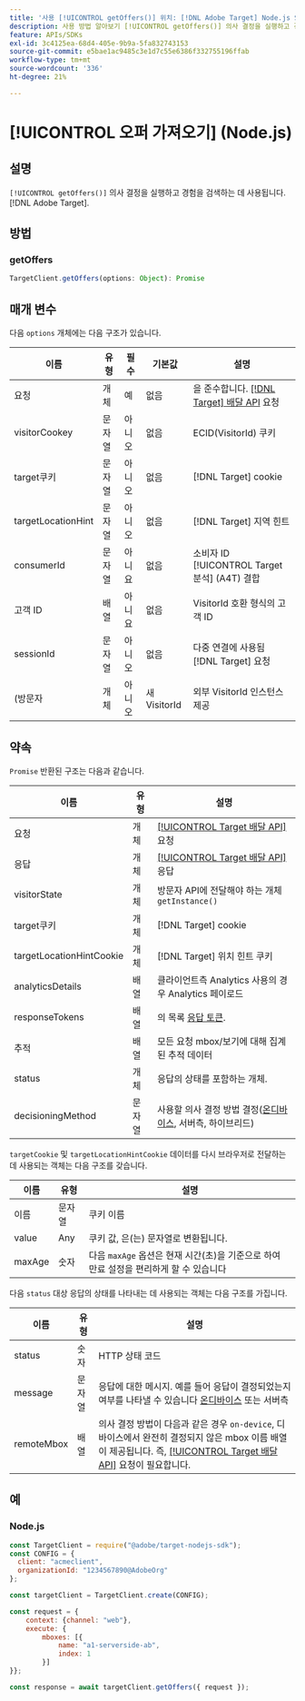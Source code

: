 ```yaml
---
title: '사용 [!UICONTROL getOffers()] 위치: [!DNL Adobe Target] Node.js SDK를 사용하는 경우'
description: 사용 방법 알아보기 [!UICONTROL getOffers()] 의사 결정을 실행하고 경험을 [!DNL Adobe Target].
feature: APIs/SDKs
exl-id: 3c4125ea-68d4-405e-9b9a-5fa832743153
source-git-commit: e5bae1ac9485c3e1d7c55e6386f332755196ffab
workflow-type: tm+mt
source-wordcount: '336'
ht-degree: 21%

---
```


# [!UICONTROL 오퍼 가져오기] (Node.js)

## 설명

`[!UICONTROL getOffers()]` 의사 결정을 실행하고 경험을 검색하는 데 사용됩니다. [!DNL Adobe Target].


## 방법

### getOffers

```js {line-numbers="true"}
TargetClient.getOffers(options: Object): Promise
```

## 매개 변수

다음 `options` 개체에는 다음 구조가 있습니다.

| 이름 | 유형 | 필수 | 기본값 | 설명 |
| --- |--- | --- | --- | --- |
| 요청 | 개체 | 예 | 없음 | 을 준수합니다. [[!DNL Target] 배달 API](/help/dev/implement/delivery-api/overview.md) 요청 |
| visitorCookey | 문자열 | 아니오 | 없음 | ECID(VisitorId) 쿠키 |
| target쿠키 | 문자열 | 아니오 | 없음 | [!DNL Target] cookie |
| targetLocationHint | 문자열 | 아니오 | 없음 | [!DNL Target] 지역 힌트 |
| consumerId | 문자열 | 아니요 | 없음 | 소비자 ID [!UICONTROL Target 분석] (A4T) 결합 |
| 고객 ID | 배열 | 아니요 | 없음 | VisitorId 호환 형식의 고객 ID |
| sessionId | 문자열 | 아니오 | 없음 | 다중 연결에 사용됨 [!DNL Target] 요청 |
| (방문자 | 개체 | 아니오 | 새 VisitorId | 외부 VisitorId 인스턴스 제공 |

## 약속

`Promise` 반환된 구조는 다음과 같습니다.

| 이름 | 유형 | 설명 |
| --- | --- | --- |
| 요청 | 개체 | [[!UICONTROL Target 배달 API]](/help/dev/implement/delivery-api/overview.md) 요청 |
| 응답 | 개체 | [[!UICONTROL Target 배달 API]](/help/dev/implement/delivery-api/overview.md) 응답 |
| visitorState | 개체 | 방문자 API에 전달해야 하는 개체 `getInstance()` |
| target쿠키 | 개체 | [!DNL Target] cookie |
| targetLocationHintCookie | 개체 | [!DNL Target] 위치 힌트 쿠키 |
| analyticsDetails | 배열 | 클라이언트측 Analytics 사용의 경우 Analytics 페이로드 |
| responseTokens | 배열 | 의 목록 [응답 토큰](https://experienceleague.adobe.com/docs/target/using/administer/response-tokens.html?). |
| 추적 | 배열 | 모든 요청 mbox/보기에 대해 집계된 추적 데이터 |
| status | 개체 | 응답의 상태를 포함하는 개체. |
| decisioningMethod | 문자열 | 사용할 의사 결정 방법 결정([온디바이스](/help/dev/implement/server-side/sdk-guides/on-device-decisioning/overview.md), 서버측, 하이브리드) |

`targetCookie` 및 `targetLocationHintCookie` 데이터를 다시 브라우저로 전달하는 데 사용되는 객체는 다음 구조를 갖습니다.

| 이름 | 유형 | 설명 |
| --- | --- | --- |
| 이름 | 문자열 | 쿠키 이름 |
| value | Any | 쿠키 값, 은(는) 문자열로 변환됩니다. |
| maxAge | 숫자 | 다음 `maxAge` 옵션은 현재 시간(초)을 기준으로 하여 만료 설정을 편리하게 할 수 있습니다 |

다음 `status` 대상 응답의 상태를 나타내는 데 사용되는 객체는 다음 구조를 가집니다.

| 이름 | 유형 | 설명 |
| --- | --- | --- |
| status | 숫자 | HTTP 상태 코드 |
| message | 문자열 | 응답에 대한 메시지. 예를 들어 응답이 결정되었는지 여부를 나타낼 수 있습니다 [온디바이스](/help/dev/implement/server-side/sdk-guides/on-device-decisioning/overview.md) 또는 서버측 |
| remoteMbox | 배열 | 의사 결정 방법이 다음과 같은 경우 `on-device`, 디바이스에서 완전히 결정되지 않은 mbox 이름 배열이 제공됩니다. 즉, [[!UICONTROL Target 배달 API]](/help/dev/implement/delivery-api/overview.md) 요청이 필요합니다. |

## 예

### Node.js

```js {line-numbers="true"}
const TargetClient = require("@adobe/target-nodejs-sdk");
const CONFIG = {
  client: "acmeclient",
  organizationId: "1234567890@AdobeOrg"
};

const targetClient = TargetClient.create(CONFIG);

const request = {
    context: {channel: "web"},
    execute: {
        mboxes: [{
            name: "a1-serverside-ab",
            index: 1
        }]
}};

const response = await targetClient.getOffers({ request });
```
